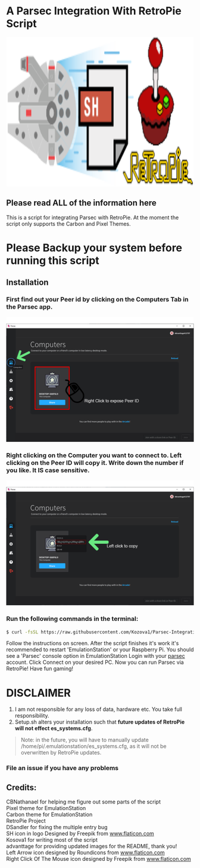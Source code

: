 # A Parsec Integration With RetroPie Script
<img src="./.github/RetroPie-Parsec.logo.svg" alt="The Logo" width="1600" height="400">

## Please read ALL of the information here


This is a script for integrating Parsec with RetroPie.
At the moment the script only supports the Carbon and Pixel Themes.
# Please Backup your system before running this script

## Installation

### First find out your Peer id by clicking on the Computers Tab in the Parsec app.
![image 1](./.github/parsec_1.png)


### Right clicking on the Computer you want to connect to. Left clicking on the Peer ID will copy it. Write down the number if you like. It IS case sensitive.

![image 2](./.github/parsec_2.png)

### Run the following commands in the terminal:
```bash
$ curl -fsSL https://raw.githubusercontent.com/Kozova1/Parsec-Integration-With-RetroPie/master/curlsetup.sh | sh
```
Follow the instructions on screen.
After the script finishes it's work it's recommended to restart 'EmulationStation' or your Raspberry Pi.
You should see a 'Parsec'  console option in EmulationStation
Login with your [parsec](https://parsecgaming.com) account.
Click Connect on your desired PC.
Now you can run Parsec via RetroPie! Have fun gaming!

# DISCLAIMER
1. I am not responsible for any loss of data, hardware etc. You take full responsibility.
2. Setup.sh alters your installation such that **future updates of RetroPie will not effect es_systems.cfg**.
> Note: in the future, you will have to manually update /home/pi/.emulationstation/es_systems.cfg, as it will not be overwritten by RetroPie updates.

### File an issue if you have any problems
## Credits:
CBNathanael for helping me figure out some parts of the script  
Pixel theme for EmulationStation  
Carbon theme for EmulationStation  
RetroPie Project  
DSandler for fixing the multiple entry bug  
SH icon in logo Designed by Freepik from www.flaticon.com  
Kosova1 for writing most of the script  
advanttage for providing updated images for the README, thank you!  
Left Arrow icon designed by Roundicons from www.flaticon.com  
Right Click Of The Mouse icon designed by Freepik from www.flaticon.com  
